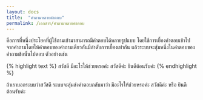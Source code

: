 ```yaml
---
layout: docs
title:  "คำถามหลายคำตอบ"
permalink: /เอกสาร/คำถามหลายคำตอบ
---
```

คือการที่หนึ่งประโยคที่ผู้ใช้ถามเข้ามาสามารถมีคำตอบได้หลายรูปแบบ โดยใช้การเยื้องคำตอบเข้าไปจากคำถามโดยให้คำตอบของคำถามเดียวกันมีลำดับการเยื้องเท่ากัน แล้วระบบจะสุ่มหนึ่งในคำตอบของคำถามข้อนั้นไปตอบ ตัวอย่างเช่น

{% highlight text %}
สวัสดี
  มีอะไรให้ช่วยหรอค่ะ
  สวัสดีค่ะ
  ยินดีต้อนรับค่ะ
{% endhighlight %}

ถ้าเราบอกระบบว่าสวัสดี ระบบจะสุ่มส่งคำตอบกลับมาว่า มีอะไรให้ช่วยหรอค่ะ สวัสดีค่ะ หรือ ยินดีต้อนรับค่ะ
